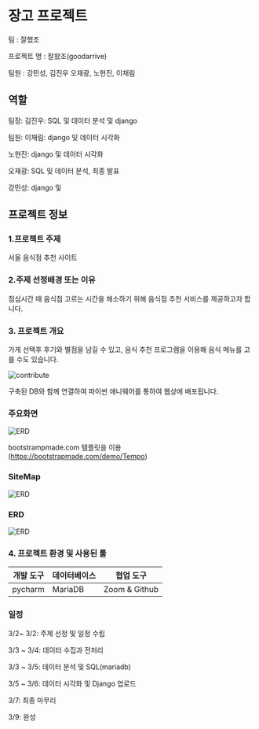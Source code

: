 # 장고 프로젝트

팀 : 잘했조

프로젝트 명 : 잘왔조(goodarrive)

팀원 : 강민성, 김진우 오재광, 노현진, 이채림

## 역할

팀장: 김진우: SQL 및 데이터 분석 및 django 

팀원: 이채림: django 및 데이터 시각화

노현진: django 및 데이터 시각화

오재광: SQL 및 데이터 분석, 최종 발표

강민성: django 및


## 프로젝트 정보 

### 1.프로젝트 주제

서울 음식점 추천 사이트

### 2.주제 선정배경 또는 이유

점심시간 때  음식점 고르는 시간을 해소하기 위해 음식점 추천 서비스를 제공하고자 합니다.

### 3. 프로젝트 개요

가게 선택후 후기와 별점을 남길 수 있고, 음식 추천 프로그램을 이용해 음식 메뉴를 고를 수도 있습니다.

<img width="%100" alt='contribute' src='https://user-images.githubusercontent.com/73889507/156279545-b7737c3b-ecc1-41e3-9d18-0626b5139e5e.jpg'>


구축된 DB와 함께 연결하여 파이썬 애니웨어를 통하여 웹상에 배포됩니다.

### 주요화면

<img width="%100" alt='ERD' src='https://user-images.githubusercontent.com/73889507/156303175-9f8ce60e-8dd1-432c-87f2-c04645a8ef16.PNG'>

bootstrampmade.com 템플릿을 이용 (https://bootstrapmade.com/demo/Tempo)

### SiteMap

<img width="%100" alt='ERD' src='https://user-images.githubusercontent.com/73889507/156503243-3f51e4bd-63ac-4af7-b1cf-70336857a7db.png'>

### ERD

<img width="%100" alt='ERD' src='https://user-images.githubusercontent.com/73889507/156306172-a421cbf6-2771-4152-ab37-fa4dd2713f3a.png'>

### 4. 프로젝트 환경 및 사용된 툴


| 개발 도구 | 데이터베이스 | 협업 도구       |
| --------- | ------------ | -------------- |
|  pycharm  | MariaDB      | Zoom  & Github |

### 일정

3/2~ 3/2: 주제 선정 및 일정 수립

3/3 ~ 3/4: 데이터 수집과 전처리

3/3 ~ 3/5: 데이터 분석 및 SQL(mariadb)

3/5 ~ 3/6: 데이터 시각화 및 Django 업로드

3/7: 최종 마무리

3/9: 완성
